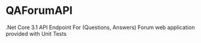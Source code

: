 # QAForumAPI
.Net Core 3.1  API Endpoint For (Questions, Answers) Forum web application
provided with Unit Tests

